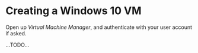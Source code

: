 # Creating a Windows 10 VM
Open up *Virtual Machine Manager*, and authenticate with your user account if asked.

...TODO...